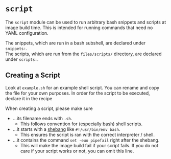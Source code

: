 # `script`

The `script` module can be used to run arbitrary bash snippets and scripts at image build time. This is intended for running commands that need no YAML configuration.

The snippets, which are run in a bash subshell, are declared under `snippets:`.   
The scripts, which are run from the `files/scripts/` directory, are declared under `scripts:`.

## Creating a Script

Look at `example.sh` for an example shell script. You can rename and copy the file for your own purposes. In order for the script to be executed, declare it in the recipe

When creating a script, please make sure

- ...its filename ends with `.sh`.
    - This follows convention for (especially bash) shell scripts.
- ...it starts with a [shebang](<https://en.wikipedia.org/wiki/Shebang_(Unix)>) like `#!/usr/bin/env bash`.
    - This ensures the script is ran with the correct interpreter / shell.
- ...it contains the command `set -euo pipefail` right after the shebang.
    - This will make the image build fail if your script fails. If you do not care if your script works or not, you can omit this line.
